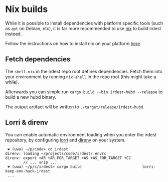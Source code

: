 # Nix builds

While it is possible to install dependencies with platform specific
tools (such as `apt` on Debian, etc), it is far more recommended to
use [nix](https://nixos.org) to build irdest instead.

Follow the instructions on how to install nix on your platform
[here][nix-instructions]

[nix-instructions]: https://nixos.org/download.html

## Fetch dependencies

The `shell.nix` in the irdest repo root defines dependencies.  Fetch
them into your environment by running `nix-shell` in the repo root
(this might take a while).

Afterwards you can simple run `cargo build --bin irdest-hubd
--release` to build a new hubd binary.

The output artifact will be written to `./target/release/irdest-hubd`.


## Lorri & direnv

You can enable automatic environment loading when you enter the
irdest repository, by configuring [lorri] and [direnv] on your system.

[lorri]: https://github.com/target/lorri
[direnv]: https://direnv.net/

```console
 ❤ (uwu) ~/p/code> cd irdest
direnv: loading ~/projects/code/irdest/.envrc
direnv: export +AR +AR_FOR_TARGET +AS +AS_FOR_TARGET +CC
        // ... snip ...
 ❤ (uwu) ~/p/c/irdest> cargo build                           lorri-keep-env-hack-irdest
 ...
```
